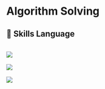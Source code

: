 # Algorithm Solving

## :floppy_disk: Skills Language

<br>

<img src="https://img.shields.io/badge/JavaScript-F7DF1E?style=flat&logo=JavaScript&logoColor=white"/>
<br>

<br>

<img src="https://img.shields.io/badge/C++-00599C?style=flat&logo=C&logoColor=white"/>
<br>

<br>

<img src="https://img.shields.io/badge/TypeScript-3178C6?style=flat&logo=TypeScript&logoColor=white"/>
<br>
